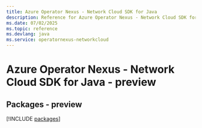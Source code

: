 ```yaml
---
title: Azure Operator Nexus - Network Cloud SDK for Java
description: Reference for Azure Operator Nexus - Network Cloud SDK for Java
ms.date: 07/02/2025
ms.topic: reference
ms.devlang: java
ms.service: operatornexus-networkcloud
---
```

# Azure Operator Nexus - Network Cloud SDK for Java - preview
## Packages - preview
[!INCLUDE [packages](operator-nexus---network-cloud-index.md)]